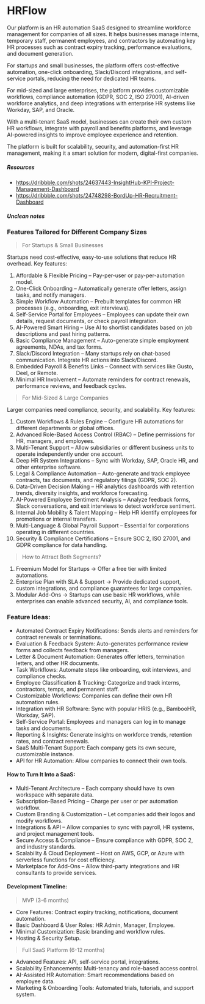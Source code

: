 # HRFlow
Our platform is an HR automation SaaS designed to streamline workforce management for companies of all sizes. 
It helps businesses manage interns, temporary staff, permanent employees, and contractors by automating key HR processes such as contract expiry tracking, performance evaluations, and document generation.

For startups and small businesses, the platform offers cost-effective automation, one-click onboarding, Slack/Discord integrations, and self-service portals, reducing the need for dedicated HR teams.

For mid-sized and large enterprises, the platform provides customizable workflows, compliance automation (GDPR, SOC 2, ISO 27001), AI-driven workforce analytics, and deep integrations with enterprise HR systems like Workday, SAP, and Oracle.

With a multi-tenant SaaS model, businesses can create their own custom HR workflows, integrate with payroll and benefits platforms, and leverage AI-powered insights to improve employee experience and retention.

The platform is built for scalability, security, and automation-first HR management, making it a smart solution for modern, digital-first companies.

##### Resources
- https://dribbble.com/shots/24637443-InsightHub-KPI-Project-Management-Dashboard
- https://dribbble.com/shots/24748298-BordUp-HR-Recruitment-Dashboard


##### Unclean notes
### Features Tailored for Different Company Sizes

> For Startups & Small Businesses

Startups need cost-effective, easy-to-use solutions that reduce HR overhead. Key features:

1.    Affordable & Flexible Pricing – Pay-per-user or pay-per-automation model.
2.    One-Click Onboarding – Automatically generate offer letters, assign tasks, and notify managers.
3.    Simple Workflow Automation – Prebuilt templates for common HR processes (e.g., onboarding, exit interviews).
4.    Self-Service Portal for Employees – Employees can update their own details, request documents, or check payroll integration.
5.    AI-Powered Smart Hiring – Use AI to shortlist candidates based on job descriptions and past hiring patterns.
6.    Basic Compliance Management – Auto-generate simple employment agreements, NDAs, and tax forms.
7.    Slack/Discord Integration – Many startups rely on chat-based communication. Integrate HR actions into Slack/Discord.
8.    Embedded Payroll & Benefits Links – Connect with services like Gusto, Deel, or Remote.
9.    Minimal HR Involvement – Automate reminders for contract renewals, performance reviews, and feedback cycles.

> For Mid-Sized & Large Companies

Larger companies need compliance, security, and scalability. Key features:

1.    Custom Workflows & Rules Engine – Configure HR automations for different departments or global offices.
2.    Advanced Role-Based Access Control (RBAC) – Define permissions for HR, managers, and employees.
3.    Multi-Tenant Support – Allow subsidiaries or different business units to operate independently under one account.
4.    Deep HR System Integrations – Sync with Workday, SAP, Oracle HR, and other enterprise software.
5.    Legal & Compliance Automation – Auto-generate and track employee contracts, tax documents, and regulatory filings (GDPR, SOC 2).
6.    Data-Driven Decision Making – HR analytics dashboards with retention trends, diversity insights, and workforce forecasting.
7.    AI-Powered Employee Sentiment Analysis – Analyze feedback forms, Slack conversations, and exit interviews to detect workforce sentiment.
8.    Internal Job Mobility & Talent Mapping – Help HR identify employees for promotions or internal transfers.
9.    Multi-Language & Global Payroll Support – Essential for corporations operating in different countries.
10.    Security & Compliance Certifications – Ensure SOC 2, ISO 27001, and GDPR compliance for data handling.

> How to Attract Both Segments?

1.    Freemium Model for Startups → Offer a free tier with limited automations.
2.    Enterprise Plan with SLA & Support → Provide dedicated support, custom integrations, and compliance guarantees for large companies.
3.    Modular Add-Ons → Startups can use basic HR workflows, while enterprises can enable advanced security, AI, and compliance tools.


### Feature Ideas:

*    Automated Contract Expiry Notifications: Sends alerts and reminders for contract renewals or terminations.
*    Evaluation & Feedback System: Auto-generates performance review forms and collects feedback from managers.
*    Letter & Document Automation: Generates offer letters, termination letters, and other HR documents.
*    Task Workflows: Automate steps like onboarding, exit interviews, and compliance checks.
*    Employee Classification & Tracking: Categorize and track interns, contractors, temps, and permanent staff.
*    Customizable Workflows: Companies can define their own HR automation rules.
*    Integration with HR Software: Sync with popular HRIS (e.g., BambooHR, Workday, SAP).
*    Self-Service Portal: Employees and managers can log in to manage tasks and documents.
*    Reporting & Insights: Generate insights on workforce trends, retention rates, and contract renewals.
*    SaaS Multi-Tenant Support: Each company gets its own secure, customizable instance.
*    API for HR Automation: Allow companies to connect their own tools.

#### How to Turn It Into a SaaS:

*    Multi-Tenant Architecture – Each company should have its own workspace with separate data.
*    Subscription-Based Pricing – Charge per user or per automation workflow.
*    Custom Branding & Customization – Let companies add their logos and modify workflows.
*    Integrations & API – Allow companies to sync with payroll, HR systems, and project management tools.
*    Secure Access & Compliance – Ensure compliance with GDPR, SOC 2, and industry standards.
*    Scalability & Cloud Deployment – Host on AWS, GCP, or Azure with serverless functions for cost efficiency.
*    Marketplace for Add-Ons – Allow third-party integrations and HR consultants to provide services.

#### Development Timeline:
> MVP (3-6 months)

*    Core Features: Contract expiry tracking, notifications, document automation.
*    Basic Dashboard & User Roles: HR Admin, Manager, Employee.
*    Minimal Customization: Basic branding and workflow rules.
*    Hosting & Security Setup.

> Full SaaS Platform (6-12 months)

*    Advanced Features: API, self-service portal, integrations.
*    Scalability Enhancements: Multi-tenancy and role-based access control.
*    AI-Assisted HR Automation: Smart recommendations based on employee data.
*    Marketing & Onboarding Tools: Automated trials, tutorials, and support system.

